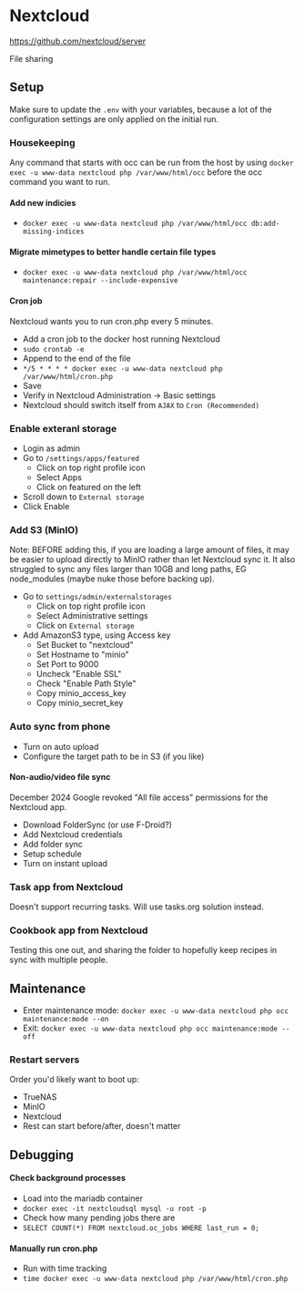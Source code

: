 # Nextcloud
https://github.com/nextcloud/server

File sharing


## Setup
Make sure to update the `.env` with your variables, because a lot of the configuration settings are only applied on the initial run.

### Housekeeping
Any command that starts with occ can be run from the host by using `docker exec -u www-data nextcloud php /var/www/html/occ` before the occ command you want to run.

#### Add new indicies
- `docker exec -u www-data nextcloud php /var/www/html/occ db:add-missing-indices`

#### Migrate mimetypes to better handle certain file types
- `docker exec -u www-data nextcloud php /var/www/html/occ maintenance:repair --include-expensive`

#### Cron job
Nextcloud wants you to run cron.php every 5 minutes.
- Add a cron job to the docker host running Nextcloud
- `sudo crontab -e`
- Append to the end of the file
- `*/5 * * * * docker exec -u www-data nextcloud php /var/www/html/cron.php`
- Save
- Verify in Nextcloud Administration -> Basic settings
- Nextcloud should switch itself from `AJAX` to `Cron (Recommended)`

### Enable exteranl storage
- Login as admin
- Go to `/settings/apps/featured`
  - Click on top right profile icon
  - Select Apps
  - Click on featured on the left
- Scroll down to `External storage`
- Click Enable

### Add S3 (MinIO)
Note: BEFORE adding this, if you are loading a large amount of files, it may be easier to upload directly to MinIO rather than let Nextcloud sync it. It also struggled to sync any files larger than 10GB and long paths, EG node_modules (maybe nuke those before backing up).
- Go to `settings/admin/externalstorages`
  - Click on top right profile icon
  - Select Administrative settings
  - Click on `External storage`
- Add AmazonS3 type, using Access key
  - Set Bucket to "nextcloud"
  - Set Hostname to "minio"
  - Set Port to 9000
  - Uncheck "Enable SSL"
  - Check "Enable Path Style"
  - Copy minio_access_key
  - Copy minio_secret_key

### Auto sync from phone
- Turn on auto upload
- Configure the target path to be in S3 (if you like)
#### Non-audio/video file sync
December 2024 Google revoked "All file access" permissions for the Nextcloud app.
- Download FolderSync (or use F-Droid?)
- Add Nextcloud credentials
- Add folder sync
- Setup schedule
- Turn on instant upload

### Task app from Nextcloud
Doesn't support recurring tasks. Will use tasks.org solution instead.

### Cookbook app from Nextcloud
Testing this one out, and sharing the folder to hopefully keep recipes in sync with multiple people.


## Maintenance
- Enter maintenance mode: `docker exec -u www-data nextcloud php occ maintenance:mode --on`
- Exit: `docker exec -u www-data nextcloud php occ maintenance:mode --off`

### Restart servers
Order you'd likely want to boot up:
- TrueNAS
- MinIO
- Nextcloud
- Rest can start before/after, doesn't matter


## Debugging
#### Check background processes
- Load into the mariadb container
- `docker exec -it nextcloudsql mysql -u root -p`
- Check how many pending jobs there are
- `SELECT COUNT(*) FROM nextcloud.oc_jobs WHERE last_run = 0;`

#### Manually run cron.php
- Run with time tracking
- `time docker exec -u www-data nextcloud php /var/www/html/cron.php`
